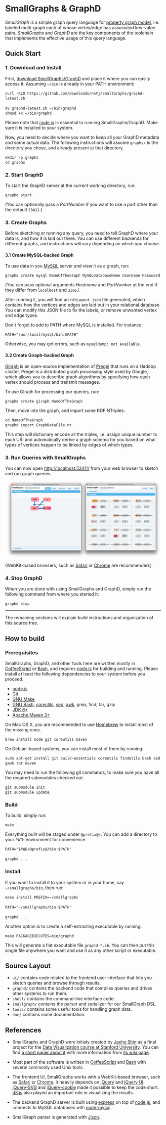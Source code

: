 SmallGraphs & GraphD
====================

*SmallGraph* is a simple graph query language for [property graph model][],
i.e. labeled multi-graph each of whose vertex/edge has associated key-value
pairs.  *SmallGraphs* and *GraphD* are the key components of the toolchain that
implements the effective usage of this query language.


Quick Start
-----------

### 1. Download and Install

First, [download
SmallGraphs/GraphD](https://github.com/downloads/netj/SmallGraphs/graphd-latest.sh)
and place it where you can easily access it.  Assuming `~/bin` is already in
your PATH environment:

    curl -RLO https://github.com/downloads/netj/SmallGraphs/graphd-latest.sh

    mv graphd-latest.sh ~/bin/graphd
    chmod +x ~/bin/graphd

Please note that [node.js][node.js download] is essential to running
SmallGraphs/GraphD.  Make sure it is installed to your system.

Now, you need to decide where you want to keep all your GraphD metadata and
some actual data.  The following instructions will assume `graphs/` is the
directory you chose, and already present at that directory.

    mkdir -p graphs
    cd graphs


### 2. Start GraphD

To start the GraphD server at the current working directory, run:

    graphd start

(You can optionally pass a *PortNumber* if you want to use a port other than
the default `53411`.)


### 3. Create Graphs

Before sketching or running any query, you need to tell GraphD where your data
is, and how it is laid out there.  You can use different backends for different
graphs, and instructions will vary depending on which you choose.


#### 3.1 Create MySQL-backed Graph

To use data in you [MySQL][] server and view it as a graph, run:

    graphd create mysql NameOfTheGraph MySQLDatabaseName Username Password

(You can pass optional arguments *Hostname* and *PortNumber* at the end if they
differ from `localhost` and `3306`.)

After running it, you will find an `rdbLayout.json` file generated, which
contains how the vertices and edges are laid out in your relational database.  You
can modify this JSON file to fix the labels, or remove unwanted vertex and edge
types.

Don't forget to add to PATH where MySQL is installed.  For instance:

    PATH="/usr/local/mysql/bin:$PATH"

Otherwise, you may get errors, such as `mysqldump: not available`.


#### 3.2 Create Giraph-backed Graph

[Giraph][] is an open-source implementation of [Pregel][] that runs on a Hadoop
cluster.  Pregel is a distributed graph processing style used by Google, which
allows you to describe graph algorithms by specifying how each vertex should
process and transmit messages.

To use Giraph for processing our queries, run:

    graphd create giraph NameOfTheGraph

Then, move into the graph, and import some RDF NTriples:

    cd NameOfTheGraph
    graphd import GraphDataFile.nt

This step will dictionary encode all the triples, i.e. assign unique number to
each URI and automatically derive a graph schema for you based on what types of
vertices happen to be linked by edges of which types.


### 3. Run Queries with SmallGraphs

You can now open <http://localhost:53411/> from your web browser to sketch and
run graph queries.

<img alt=""
src="https://github.com/netj/SmallGraphs/raw/master/doc/SmallGraphs-screenshot.png">

(WebKit-based browsers, such as [Safari][] or [Chrome][] are recommended.)



### 4. Stop GraphD
When you are done with using SmallGraphs and GraphD, simply run the following
command from where you started it:

    graphd stop


----

The remaining sections will explain build instructions and organization of this
source tree.


How to build
------------

### Prerequisites

SmallGraphs, GraphD, and other tools here are written mostly in
[CoffeeScript][] or [Bash][], and requires [node.js][] for building and
running.  Please install at least the following dependencies to your system
before you proceed.

 * [node.js][node.js download]
 * [Git](http://www.git-scm.com/)
 * [GNU Make](http://www.gnu.org/software/make/)
 * [GNU Bash][Bash], [coreutils](http://www.gnu.org/software/coreutils/),
   [sed](http://www.gnu.org/software/sed/),
   [awk](http://cm.bell-labs.com/cm/cs/awkbook/), grep, find, tar, gzip
 * [JDK 6+](http://www.oracle.com/technetwork/java/javase/downloads/index.html)
 * [Apache Maven 3+](http://maven.apache.org/)

On Mac OS X, you are recommended to use
[Homebrew](http://mxcl.github.com/homebrew/) to install most of the missing
ones.

    brew install node git coreutils maven

On Debian-based systems, you can install most of them by running:

    sudo apt-get install git build-essentials coreutils findutils bash sed gawk tar maven



You may need to run the following git commands, to make sure you have all the
required submodules checked out:

    git submodule init
    git submodule update


### Build

To build, simply run:

    make

Everything built will be staged under `@prefix@/`.  You can add a directory to
your `PATH` environment for convenience.

    PATH="$PWD/@prefix@/bin:$PATH"

    graphd ...


### Install

If you want to install it to your system or in your home, say
`~/smallgraphs/bin`, then run:

    make install PREFIX=~/smallgraphs

    PATH="~/smallgraphs/bin:$PATH"

    graphd ...


Another option is to create a self-extracting executable by running:

    make PACKAGEEXECUTES=bin/graphd

This will generate a flat executable file `graphd-*.sh`.  You can then put this
single file anywhere you want and use it as any other script or executable.



Source Layout
-------------

 * `ui/` contains code related to the frontend user interface that lets
   you sketch queries and browse through results.
 * `graphd/` contains the backend code that compiles queries and drives other
   systems to run them.
 * `shell/` contains the command-line interface code.
 * `smallgraph/` contains the parser and serializer for our SmallGraph DSL.
 * `tools/` contains some useful tools for handling graph data.
 * `doc/` contains some documentation.


References
----------

 * SmallGraphs and GraphD were initialy created by [Jaeho Shin][netj] as a
   final project for the [Data Visualization course at Stanford
   University][cs448b].  You can find [a short paper about
   it][cs448b-finalpaper] with more information from [its wiki
   page][cs448b-finalproject].

 * Most part of the software is written in [CoffeeScript][] and [Bash][] with
   several commonly used Unix tools.
 * The frontend UI, SmallGraphs works with a WebKit-based browser, such as
   [Safari][] or [Chrome][].  It heavily depends on [jQuery][] and [jQuery UI][].
   [jQuery-SVG][] and [jQuery-cookie][] made it possible to keep the
   code short.  [d3.js][] also played an important role in visualizing the
   results.
 * The backend GraphD server is built using [express][] on top of
   [node.js][], and connects to MySQL databases with [node-mysql][].
 * SmallGraph parser is generated with [Jison][].


[netj]: https://cs.stanford.edu/~netj "Jaeho Shin at Stanford"

[GraphD]: https://github.com/netj/SmallGraphs/wiki/GraphD
[SmallGraph]: https://github.com/netj/SmallGraphs/wiki/SmallGraph
[property graph model]: https://github.com/tinkerpop/blueprints/wiki/Property-Graph-Model

[cs448b]: https://graphics.stanford.edu/wikis/cs448b-11-fall
[cs448b-finalproject]: https://graphics.stanford.edu/wikis/cs448b-11-fall/FP-ShinJaeho
[cs448b-finalpaper]: https://graphics.stanford.edu/wikis/cs448b-11-fall/FP-ShinJaeho?action=AttachFile&do=get&target=CS448B_FinalPaper_ShinJaeho_revised.pdf


[CoffeeScript]: http://coffeescript.org/
[Bash]: http://www.gnu.org/software/bash/

[node.js]: http://nodejs.org/
[node.js download]: http://nodejs.org/#download
[npm]: http://npmjs.org/
[Express]: http://expressjs.com/ "High performance, high class web development for Node.js"
[Jison]: http://zaach.github.com/jison/ "a JavaScript parser generator by Zach Carter"

[MySQL]: http://www.mysql.com/
[node-mysql]: https://github.com/felixge/node-mysql "Felix Geisendörfer's node module of MySQL client protocol implementation"

[Giraph]: http://incubator.apache.org/giraph/
[Pregel]: http://portal.acm.org/citation.cfm?id=1807167.1807184
[Pregel blogpost]: http://googleresearch.blogspot.com/2009/06/large-scale-graph-computing-at-google.html


[Safari]: http://www.apple.com/safari/
[Chrome]: http://www.google.com/chrome/

[jQuery]: http://jquery.com/
[jQuery UI]: http://jqueryui.com/
[jQuery-SVG]: http://keith-wood.name/svg.html "Keith Wood's jQuery SVG plugin"
[jQuery-cookie]: https://github.com/carhartl/jquery-cookie "Klaus Hartl's jQuery Cookie plugin"

[d3.js]: http://mbostock.github.com/d3/ "Data-Driven Documents by Mike Bostock and others"
